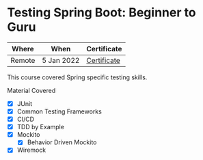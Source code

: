 # Testing Spring Boot: Beginner to Guru

| Where | When | Certificate |
| ----- | ---- | ----------- |
| Remote | 5 Jan 2022 | [Certificate](https://www.udemy.com/certificate/UC-30638d04-87b1-4a39-b05e-215ba91c55bb/) |

This course covered Spring specific testing skills.

Material Covered

 - [x] JUnit
 - [x] Common Testing Frameworks
 - [x] CI/CD
 - [x] TDD by Example
 - [x] Mockito
   - [x] Behavior Driven Mockito
 - [x] Wiremock
